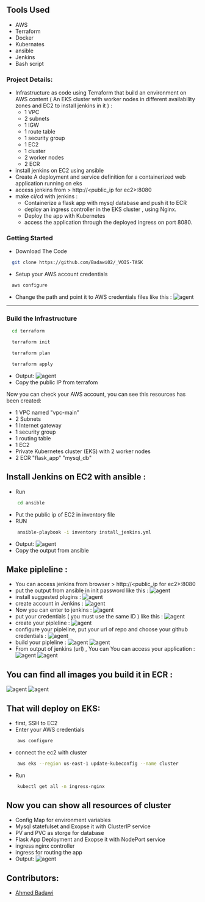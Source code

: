 ## Tools Used
 - AWS
 - Terraform
 - Docker
 - Kubernates
 - ansible
 - Jenkins
 - Bash script

### Project Details:

 - Infrastructure as code using Terraform that build an environment on AWS content ( An EKS cluster with worker nodes in different availability zones and EC2 to install jenkins in it ) :
     - 1 VPC
     - 2 subnets
     - 1 IGW
     - 1 route table
     - 1 security group
     - 1 EC2
     - 1 cluster
     - 2 worker nodes
     - 2 ECR
 - install jenkins on EC2 using ansible
 - Create A deployment and service definition for a containerized web application running on eks
 - access jenkins from > http://<public_ip for ec2>:8080
 - make ci/cd with jenkins :
     - Containerize a flask app with mysql database and push it to ECR
     - deploy an ingress controller in the EKS cluster , using Nginx.
     - Deploy the app with Kubernetes 
     - access the application through the deployed ingress on port 8080.

### Getting Started

- Download The Code

```bash
  git clone https://github.com/Badawi02/_VOIS-TASK
```
- Setup your AWS account credentials
```bash
  aws configure
```
- Change the path and point it to AWS credentials files like this :
![agent](https://github.com/Badawi02/_VOIS-TASK/blob/main/SreenShots/0.png)
-----------------------------------------------------------------------------------------
### Build the Infrastructure
```bash
  cd terraform
```
```bash
  terraform init
```
```bash
  terraform plan
```
```bash
  terraform apply
```
- Output:
![agent](https://github.com/Badawi02/_VOIS-TASK/blob/main/SreenShots/1.png)
- Copy the public IP from terrafom 

Now you can check your AWS account, you can see this resources has been created:
- 1 VPC named "vpc-main"
- 2 Subnets
- 1 Internet gateway
- 1 security group 
- 1 routing table
- 1 EC2
- Private Kubernetes cluster (EKS) with 2 worker nodes
- 2 ECR "flask_app" "mysql_db"


## Install Jenkins on EC2 with ansible :
- Run 
```bash
    cd ansible
```
- Put the public ip of EC2 in inventory file
- RUN
```bash
    ansible-playbook -i inventory install_jenkins.yml
```
- Output:
![agent](https://github.com/Badawi02/_VOIS-TASK/blob/main/SreenShots/2.png)
- Copy the output from ansible

## Make pipleline :

- You can access jenkins from browser >  http://<public_ip for ec2>:8080
- put the output from ansible in init password like this :
 ![agent](https://github.com/Badawi02/_VOIS-TASK/blob/main/SreenShots/3.png)
- install suggested plugins :
 ![agent](https://github.com/Badawi02/_VOIS-TASK/blob/main/SreenShots/4.png)
- create account in Jenkins :
 ![agent](https://github.com/Badawi02/_VOIS-TASK/blob/main/SreenShots/5.png)
- Now you can enter to jenkins :
 ![agent](https://github.com/Badawi02/_VOIS-TASK/blob/main/SreenShots/7.png)
- put your credentials ( you must use the same ID ) like this :
 ![agent](https://github.com/Badawi02/_VOIS-TASK/blob/main/SreenShots/8.png)
- create your pipleline :
 ![agent](https://github.com/Badawi02/_VOIS-TASK/blob/main/SreenShots/9.png)
- configure your pipleline, put your url of repo and choose your github credentials :
 ![agent](https://github.com/Badawi02/_VOIS-TASK/blob/main/SreenShots/10.png)
- build your pipleline :
 ![agent](https://github.com/Badawi02/_VOIS-TASK/blob/main/SreenShots/11.png)
 ![agent](https://github.com/Badawi02/_VOIS-TASK/blob/main/SreenShots/12.png)
- From output of jenkins (url) , You can You can access your application :
  ![agent](https://github.com/Badawi02/_VOIS-TASK/blob/main/SreenShots/13.png)
  ![agent](https://github.com/Badawi02/_VOIS-TASK/blob/main/SreenShots/14.png)

## You can find all images you build it in ECR :
  ![agent](https://github.com/Badawi02/_VOIS-TASK/blob/main/SreenShots/15.png)
  ![agent](https://github.com/Badawi02/_VOIS-TASK/blob/main/SreenShots/16.png)


## That will deploy on EKS:
- first, SSH to EC2
- Enter your AWS credentials
```bash
    aws configure
```
- connect the ec2 with cluster
```bash
    aws eks --region us-east-1 update-kubeconfig --name cluster
```
- Run 
```bash
    kubectl get all -n ingress-nginx
```
## Now you can show all resources of cluster
- Config Map for environment variables
- Mysql statefulset and Exopse it with ClusterIP service
- PV and PVC as storge for database
- Flask App Deployment and Exopse it with NodePort service
- ingress nginx controller
- ingress for routing the app
- Output:
![agent](https://github.com/Badawi02/_VOIS-TASK/blob/main/SreenShots/17.png)

## Contributors:
- [Ahmed Badawi](https://github.com/Badawi02)
